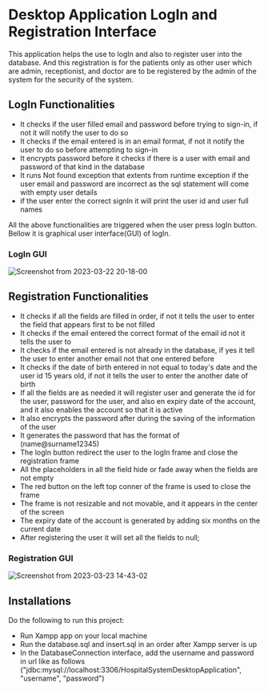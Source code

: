 # Desktop Application LogIn and Registration Interface 

This application helps the use to logIn and also to register user into the database. And this registration is for the patients only as other user which are admin, receptionist, and doctor are to be registered by the admin of 
the system for the security of the system.

## LogIn Functionalities
* It checks if the user filled email and password before trying to sign-in, if not it will notify the user to do so
* It checks if the email entered is in an email format, if not it notify the user to  do so before attempting to sign-in
* It encrypts password before it checks if there is a user with email and password of that kind in the database
* It runs Not found exception that extents from runtime exception if the user email and password are incorrect as the sql statement will come with empty user details
* if the user enter the correct signIn it will print the user id and user full names

All the above functionalities are triggered when the user press logIn button. Bellow it is graphical user interface(GUI) of logIn.

### LogIn GUI
![Screenshot from 2023-03-22 20-18-00](https://user-images.githubusercontent.com/112495633/227000232-a0b1bb49-75d8-4886-bdcd-4dadc1dd7fe1.png)

## Registration Functionalities
* It checks if all the fields are filled in order, if not it tells the user to enter the field that appears first to be not filled
* It checks if the email entered the correct format of the email id not it tells the user to
* It checks if the email entered is not already in the database, if yes it tell the user to enter another email not that one entered before
* It checks if the date of birth entered in not equal to today's date and the user id 15 years old, if not it tells the user to enter the another date of birth
* If all the fields are as needed it will register user and generate the id for the user, password for the user, and also en expiry date of the account, and it also enables the account so that it is active
* It also encrypts the password after during the saving of the information of the user
* It generates the password that has the format of (name@surname12345)
* The logIn button redirect the user to the logIn frame and close the registration frame
* All the placeholders in all the field hide or fade away when the fields are not empty
* The red button on the left top conner of the frame is used to close the frame
* The frame is not resizable and not movable, and it appears in the center of the screen 
* The expiry date of the account is generated by adding six months on the current date
* After registering the user it will set all the fields to null;

### Registration GUI
![Screenshot from 2023-03-23 14-43-02](https://user-images.githubusercontent.com/112495633/227207499-7b6ce212-0735-42f9-874f-c450b6fa3749.png)

## Installations
Do the following to run this project:
* Run Xampp app on your local machine
* Run the database.sql and insert.sql in an order after Xampp server is up
* In the DatabaseConnection interface, add the username and password in url like as follows ("jdbc:mysql://localhost:3306/HospitalSystemDesktopApplication", "username", "password")